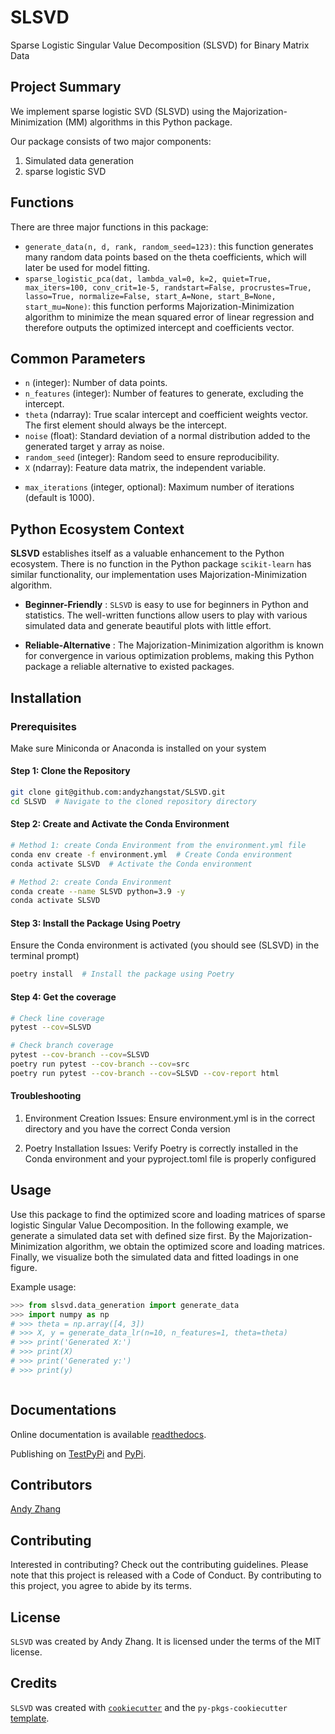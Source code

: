 # SLSVD

Sparse Logistic Singular Value Decomposition (SLSVD) for Binary Matrix Data

<!-- ![CI/CD](https://github.com/UBC-MDS/lr_cd/actions/workflows/ci-cd.yml/badge.svg)
[![codecov](https://codecov.io/gh/UBC-MDS/lr_cd/branch/main/graph/badge.svg)](https://codecov.io/gh/UBC-MDS/lr_cd)
[![Documentation Status](https://readthedocs.org/projects/lr-cd/badge/?version=latest)](https://lr-cd.readthedocs.io/en/latest/?badge=latest)
[![License: MIT](https://img.shields.io/badge/License-MIT-yellow.svg)](https://opensource.org/licenses/MIT)
![version](https://img.shields.io/github/v/release/UBC-MDS/lr_cd)
[![Python 3.9.0](https://img.shields.io/badge/python-3.9.0-blue.svg)](https://www.python.org/downloads/release/python-390/)
![release](https://img.shields.io/github/release-date/UBC-MDS/lr_cd)
[![Project Status: Active – The project has reached a stable, usable state and is being actively developed.](https://www.repostatus.org/badges/latest/active.svg)](https://www.repostatus.org/#active)
 -->


## Project Summary

We implement sparse logistic SVD (SLSVD) using the Majorization-Minimization (MM) algorithms in this Python package. 

Our package consists of two major components:

1. Simulated data generation
2. sparse logistic SVD


## Functions

There are three major functions in this package:

- `generate_data(n, d, rank, random_seed=123)`: this function generates many random data points based on the theta coefficients, which will later be used for model fitting.
- `sparse_logistic_pca(dat, lambda_val=0, k=2, quiet=True, max_iters=100, conv_crit=1e-5,
                        randstart=False, procrustes=True, lasso=True, normalize=False,
                        start_A=None, start_B=None, start_mu=None)`: this function performs Majorization-Minimization algorithm to minimize the mean squared error of linear regression and therefore outputs the optimized intercept and coefficients vector.

## Common Parameters

- `n` (integer): Number of data points.
- `n_features` (integer): Number of features to generate, excluding the intercept.
- `theta` (ndarray): True scalar intercept and coefficient weights vector. The first element should always be the intercept.
- `noise` (float): Standard deviation of a normal distribution added to the generated target y array as noise.
- `random_seed` (integer): Random seed to ensure reproducibility.
- `X` (ndarray): Feature data matrix, the independent variable.
<!-- - `y` (ndarray): Response data vector, the dependent variable. Both `X` and `y` should have the same number of observations. -->
<!-- - `ϵ` (float, optional): Stop the algorithm if the change in weights is smaller than the value (default is 1e-6). -->
- `max_iterations` (integer, optional): Maximum number of iterations (default is 1000).
<!-- - `intercept` (float): Optimized intercept. It will be used to calculate the estimated values using observed data `X`. -->
<!-- - `coef` (ndarray): Optimized coefficient weights vector. It will be used to calculate the estimated values using observed data `X`. -->

## Python Ecosystem Context

**SLSVD** establishes itself as a valuable enhancement to the Python ecosystem. There is no function in the Python package `scikit-learn` has similar functionality,  our implementation uses Majorization-Minimization algorithm.

- **Beginner-Friendly** : `SLSVD` is easy to use for beginners in Python and statistics. The well-written functions allow users to play with various simulated data and generate beautiful plots with little effort.

- **Reliable-Alternative** : The Majorization-Minimization algorithm is known for convergence in various optimization problems, making this Python package a reliable alternative to existed packages. 







## Installation

### Prerequisites

Make sure Miniconda or Anaconda is installed on your system

#### Step 1: Clone the Repository

```bash
git clone git@github.com:andyzhangstat/SLSVD.git
cd SLSVD  # Navigate to the cloned repository directory
```

#### Step 2: Create and Activate the Conda Environment

```bash
# Method 1: create Conda Environment from the environment.yml file
conda env create -f environment.yml  # Create Conda environment
conda activate SLSVD  # Activate the Conda environment

# Method 2: create Conda Environment 
conda create --name SLSVD python=3.9 -y
conda activate SLSVD
```

#### Step 3: Install the Package Using Poetry

Ensure the Conda environment is activated (you should see (SLSVD) in the terminal prompt)

```bash
poetry install  # Install the package using Poetry
```

#### Step 4: Get the coverage

```bash
# Check line coverage
pytest --cov=SLSVD

# Check branch coverage
pytest --cov-branch --cov=SLSVD
poetry run pytest --cov-branch --cov=src
poetry run pytest --cov-branch --cov=SLSVD --cov-report html
```

#### Troubleshooting

1. Environment Creation Issues: Ensure environment.yml is in the correct directory and you have the correct Conda version

2. Poetry Installation Issues: Verify Poetry is correctly installed in the Conda environment and your pyproject.toml file is properly configured

## Usage

Use this package to find the optimized score and loading matrices of sparse logistic Singular Value Decomposition. In the following example, we generate a simulated data set with defined size first. By the Majorization-Minimization algorithm, we obtain the optimized score and loading matrices. Finally, we visualize both the simulated data and fitted loadings in one figure.

Example usage:

```python
>>> from slsvd.data_generation import generate_data
>>> import numpy as np
# >>> theta = np.array([4, 3])
# >>> X, y = generate_data_lr(n=10, n_features=1, theta=theta)
# >>> print('Generated X:')
# >>> print(X)
# >>> print('Generated y:')
# >>> print(y)
```

```

```



## Documentations

Online documentation is available [readthedocs](https://lr-cd.readthedocs.io/en/latest/?badge=latest).

Publishing on [TestPyPi](https://test.pypi.org/project/lr-cd/) and [PyPi](https://pypi.org/project/lr-cd/).

## Contributors

[Andy Zhang](https://github.com/andyzhangstat) 


## Contributing

Interested in contributing? Check out the contributing guidelines. Please note that this project is released with a Code of Conduct. By contributing to this project, you agree to abide by its terms.

## License

`SLSVD` was created by Andy Zhang. It is licensed under the terms of the MIT license.

## Credits

`SLSVD` was created with [`cookiecutter`](https://cookiecutter.readthedocs.io/en/latest/) and the `py-pkgs-cookiecutter` [template](https://github.com/py-pkgs/py-pkgs-cookiecutter).
